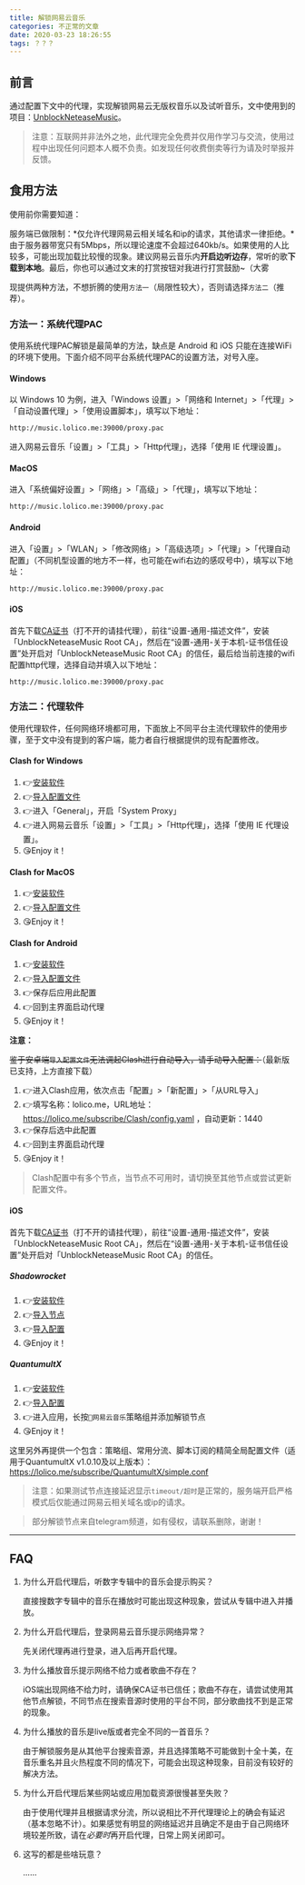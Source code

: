 ```yaml
---
title: 解锁网易云音乐
categories: 不正常的文章
date: 2020-03-23 18:26:55
tags: ？？？
---
```


<!-- more -->

## 前言

通过配置下文中的代理，实现解锁网易云无版权音乐以及试听音乐，文中使用到的项目：[UnblockNeteaseMusic](https://github.com/nondanee/UnblockNeteaseMusic)。

> 注意：互联网并非法外之地，此代理完全免费并仅用作学习与交流，使用过程中出现任何问题本人概不负责。如发现任何收费倒卖等行为请及时举报并反馈。

## 食用方法

使用前你需要知道：

服务端已做限制：*仅允许代理网易云相关域名和ip的请求，其他请求一律拒绝。*由于服务器带宽只有5Mbps，所以理论速度不会超过640kb/s。如果使用的人比较多，可能出现加载比较慢的现象。建议网易云音乐内**开启边听边存**，常听的歌**下载到本地**。最后，你也可以通过文末的打赏按钮对我进行打赏鼓励~（大雾

现提供两种方法，不想折腾的使用`方法一`（局限性较大），否则请选择`方法二`（推荐）。

### 方法一：系统代理PAC

使用系统代理PAC解锁是最简单的方法，缺点是 Android 和 iOS 只能在连接WiFi的环境下使用。下面介绍不同平台系统代理PAC的设置方法，对号入座。

#### Windows

以 Windows 10 为例，进入「Windows 设置」>「网络和 Internet」>「代理」>「自动设置代理」>「使用设置脚本」，填写以下地址：

```txt
http://music.lolico.me:39000/proxy.pac
```

进入网易云音乐「设置」>「工具」>「Http代理」，选择「使用 IE 代理设置」。

#### MacOS

进入「系统偏好设置」>「网络」>「高级」>「代理」，填写以下地址：

```txt
http://music.lolico.me:39000/proxy.pac
```

#### Android

进入「设置」>「WLAN」>「修改网络」>「高级选项」>「代理」>「代理自动配置」（不同机型设置的地方不一样，也可能在wifi右边的感叹号中），填写以下地址：

```txt
http://music.lolico.me:39000/proxy.pac
```

#### iOS

首先下载[CA证书](https://raw.githubusercontent.com/nondanee/UnblockNeteaseMusic/master/ca.crt)（打不开的请挂代理），前往“设置-通用-描述文件”，安装「UnblockNeteaseMusic Root CA」，然后在“设置-通用-关于本机-证书信任设置”处开启对「UnblockNeteaseMusic Root CA」的信任，最后给当前连接的wifi配置http代理，选择自动并填入以下地址：

```txt
http://music.lolico.me:39000/proxy.pac
```

### 方法二：代理软件

使用代理软件，任何网络环境都可用，下面放上不同平台主流代理软件的使用步骤，至于文中没有提到的客户端，能力者自行根据提供的现有配置修改。

#### Clash for Windows

1. 👉[安装软件](https://lolico.griouges.cn/download/clash/Clash.for.Windows.Setup.exe)
2. 👉[导入配置文件](clash://install-config?url=https%3a%2f%2flolico.me%2fsubscribe%2fClash%2fconfig.yaml)
3. 👉进入「General」，开启「System Proxy」
4. 👉进入网易云音乐「设置」>「工具」>「Http代理」，选择「使用 IE 代理设置」。
5. 😘Enjoy it！

#### Clash for MacOS

1. 👉[安装软件](https://lolico.griouges.cn/download/clash/ClashX.dmg)
2. 👉[导入配置文件](clash://install-config?url=https%3a%2f%2flolico.me%2fsubscribe%2fClash%2fconfig.yaml)
3. 😘Enjoy it！

#### Clash for Android

1. 👉[安装软件](https://lolico.griouges.cn/download/clash/app-armeabi-v7a-release.apk)
2. 👉[导入配置文件](clash://install-config?url=https%3a%2f%2flolico.me%2fsubscribe%2fClash%2fconfig.yaml)
3. 👉保存后应用此配置
4. 👉回到主界面启动代理
5. 😘Enjoy it！

**注意：**

~~鉴于安卓端`导入配置文件`无法调起Clash进行自动导入，请手动导入配置：~~（最新版已支持，上方直接下载）

1. 👉进入Clash应用，依次点击「配置」>「新配置」>「从URL导入」
2. 👉填写名称：lolico.me，URL地址：https://lolico.me/subscribe/Clash/config.yaml ，自动更新：1440
3. 👉保存后选中此配置
4. 👉回到主界面启动代理
5. 😘Enjoy it！

> Clash配置中有多个节点，当节点不可用时，请切换至其他节点或尝试更新配置文件。

#### iOS

首先下载[CA证书](https://raw.githubusercontent.com/nondanee/UnblockNeteaseMusic/master/ca.crt)（打不开的请挂代理），前往“设置-通用-描述文件”，安装「UnblockNeteaseMusic Root CA」，然后在“设置-通用-关于本机-证书信任设置”处开启对「UnblockNeteaseMusic Root CA」的信任。

##### Shadowrocket

1. 👉[安装软件](https://apps.apple.com/us/app/shadowrocket/id932747118)
2. 👉[导入节点](shadowrocket://add/sub://aHR0cHM6Ly9sb2xpY28ubWUvc3Vic2NyaWJlL1NoYWRvd3JvY2tldC9zZXJ2ZXIudHh0#%F0%9F%8E%B8%E7%BD%91%E6%98%93%E4%BA%91%E9%9F%B3%E4%B9%90)
3. 👉[导入配置](shadowrocket://config/add/https://lolico.me/subscribe/Shadowrocket/rules.conf)
4. 😘Enjoy it！

##### QuantumultX

1. 👉[安装软件](https://apps.apple.com/us/app-bundle/quantumult-x-upgrade/id1482985563)
2. 👉[导入配置](quantumult-x:///update-configuration?remote-resource=%7B%0A%20%20%20%20%22server_remote%22%3A%20%5B%0A%20%20%20%20%20%20%20%20%22https%3A%2F%2Flolico.me%2Fsubscribe%2FQuantumultX%2FNeteaseMusicServer.txt%2C%20tag%3DNetease%20Music%2C%20img-url%3Dhttps%3A%2F%2Fraw.githubusercontent.com%2FKoolson%2FQure%2Fmaster%2FIconSet%2FNetease_Music_Unlock.png%22%0A%20%20%20%20%5D%2C%0A%20%20%20%20%22filter_remote%22%3A%20%5B%0A%20%20%20%20%20%20%20%20%22https%3A%2F%2Flolico.me%2Fsubscribe%2FQuantumultX%2FNeteaseMusicFilter.txt%2C%20tag%3D%F0%9F%8E%B8%E7%BD%91%E6%98%93%E4%BA%91%E9%9F%B3%E4%B9%90%2C%20force-policy%3D%F0%9F%8E%B8%E7%BD%91%E6%98%93%E4%BA%91%E9%9F%B3%E4%B9%90%2C%20enabled%3Dtrue%22%0A%20%20%20%20%5D%0A%7D)
3. 👉进入应用，长按`🎸网易云音乐`策略组并添加解锁节点
4. 😘Enjoy it！

这里另外再提供一个包含：策略组、常用分流、脚本订阅的精简全局配置文件（适用于QuantumultX v1.0.10及以上版本）：https://lolico.me/subscribe/QuantumultX/simple.conf

> 注意：如果测试节点连接延迟显示`timeout/超时`是正常的，服务端开启严格模式后仅能通过网易云相关域名或ip的请求。

> 部分解锁节点来自telegram频道，如有侵权，请联系删除，谢谢！

---

## FAQ

1. 为什么开启代理后，听数字专辑中的音乐会提示购买？

    直接搜数字专辑中的音乐在播放时可能出现这种现象，尝试从专辑中进入并播放。

2. 为什么开启代理后，登录网易云音乐提示网络异常？

    先关闭代理再进行登录，进入后再开启代理。

3. 为什么播放音乐提示网络不给力或者歌曲不存在？

    iOS端出现网络不给力时，请确保CA证书已信任；歌曲不存在，请尝试使用其他节点解锁，不同节点在搜索音源时使用的平台不同，部分歌曲找不到是正常的现象。

4. 为什么播放的音乐是live版或者完全不同的一首音乐？

    由于解锁服务是从其他平台搜索音源，并且选择策略不可能做到十全十美，在音乐重名并且火热程度不同的情况下，可能会出现这种现象，目前没有较好的解决方法。

5. 为什么开启代理后某些网站或应用加载资源很慢甚至失败？

    由于使用代理并且根据请求分流，所以说相比不开代理理论上的确会有延迟（基本忽略不计）。如果感觉有明显的网络延迟并且确定不是由于自己网络环境较差所致，请在*必要时*再开启代理，日常上网关闭即可。

6. 这写的都是些啥玩意？

    ......